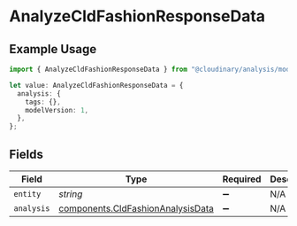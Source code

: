 # AnalyzeCldFashionResponseData

## Example Usage

```typescript
import { AnalyzeCldFashionResponseData } from "@cloudinary/analysis/models/components";

let value: AnalyzeCldFashionResponseData = {
  analysis: {
    tags: {},
    modelVersion: 1,
  },
};
```

## Fields

| Field                                                                                  | Type                                                                                   | Required                                                                               | Description                                                                            |
| -------------------------------------------------------------------------------------- | -------------------------------------------------------------------------------------- | -------------------------------------------------------------------------------------- | -------------------------------------------------------------------------------------- |
| `entity`                                                                               | *string*                                                                               | :heavy_minus_sign:                                                                     | N/A                                                                                    |
| `analysis`                                                                             | [components.CldFashionAnalysisData](../../models/components/cldfashionanalysisdata.md) | :heavy_minus_sign:                                                                     | N/A                                                                                    |